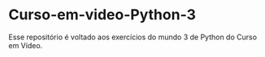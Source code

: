 # Curso-em-video-Python-3
Esse repositório é voltado aos exercícios do mundo 3 de Python do Curso em Vídeo.
